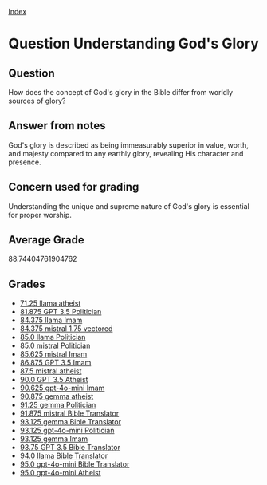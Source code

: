 
[Index](../../index.md)
# Question Understanding God's Glory
## Question
How does the concept of God's glory in the Bible differ from worldly sources of glory?

## Answer from notes
God's glory is described as being immeasurably superior in value, worth, and majesty compared to any earthly glory, revealing His character and presence.

## Concern used for grading
Understanding the unique and supreme nature of God's glory is essential for proper worship.

## Average Grade
88.74404761904762

## Grades
 * [71.25 llama atheist](../answers/llama_atheist/Understanding_God_s_Glory.md)
 * [81.875 GPT 3.5 Politician](../answers/GPT_3.5_Politician/Understanding_God_s_Glory.md)
 * [84.375 llama Imam](../answers/llama_Imam/Understanding_God_s_Glory.md)
 * [84.375 mistral 1.75 vectored](../answers/mistral_1.75_vectored/Understanding_God_s_Glory.md)
 * [85.0 llama Politician](../answers/llama_Politician/Understanding_God_s_Glory.md)
 * [85.0 mistral Politician](../answers/mistral_Politician/Understanding_God_s_Glory.md)
 * [85.625 mistral Imam](../answers/mistral_Imam/Understanding_God_s_Glory.md)
 * [86.875 GPT 3.5 Imam](../answers/GPT_3.5_Imam/Understanding_God_s_Glory.md)
 * [87.5 mistral atheist](../answers/mistral_atheist/Understanding_God_s_Glory.md)
 * [90.0 GPT 3.5 Atheist](../answers/GPT_3.5_Atheist/Understanding_God_s_Glory.md)
 * [90.625 gpt-4o-mini Imam](../answers/gpt-4o-mini_Imam/Understanding_God_s_Glory.md)
 * [90.875 gemma atheist](../answers/gemma_atheist/Understanding_God_s_Glory.md)
 * [91.25 gemma Politician](../answers/gemma_Politician/Understanding_God_s_Glory.md)
 * [91.875 mistral Bible Translator](../answers/mistral_Bible_Translator/Understanding_God_s_Glory.md)
 * [93.125 gemma Bible Translator](../answers/gemma_Bible_Translator/Understanding_God_s_Glory.md)
 * [93.125 gpt-4o-mini Politician](../answers/gpt-4o-mini_Politician/Understanding_God_s_Glory.md)
 * [93.125 gemma Imam](../answers/gemma_Imam/Understanding_God_s_Glory.md)
 * [93.75 GPT 3.5 Bible Translator](../answers/GPT_3.5_Bible_Translator/Understanding_God_s_Glory.md)
 * [94.0 llama Bible Translator](../answers/llama_Bible_Translator/Understanding_God_s_Glory.md)
 * [95.0 gpt-4o-mini Bible Translator](../answers/gpt-4o-mini_Bible_Translator/Understanding_God_s_Glory.md)
 * [95.0 gpt-4o-mini Atheist](../answers/gpt-4o-mini_Atheist/Understanding_God_s_Glory.md)
